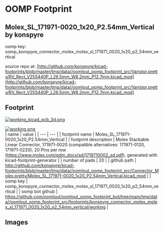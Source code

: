 # OOMP Footprint  
## Molex_SL_171971-0020_1x20_P2.54mm_Vertical  by konspyre  
  
oomp key: oomp_konspyre_connector_molex_molex_sl_171971_0020_1x20_p2_54mm_vertical  
  
source repo at: [http://github.com/konspyre/kicad-footprints/blob/master/tmp/data//oomlout_oomp_footprint_src/Varistor.pretty/RV_Rect_V25S440P_L26.5mm_W8.2mm_P12.7mm.kicad_mod](http://github.com/konspyre/kicad-footprints/blob/master/tmp/data//oomlout_oomp_footprint_src/Varistor.pretty/RV_Rect_V25S440P_L26.5mm_W8.2mm_P12.7mm.kicad_mod)  
## Footprint  
  
[![working_kicad_pcb_3d.png](working_kicad_pcb_3d_600.png)](working_kicad_pcb_3d.png)  
  
[![working.png](working_600.png)](working.png)  
| name | value | 
| --- | --- | 
| footprint name | Molex_SL_171971-0020_1x20_P2.54mm_Vertical | 
| footprint description | Molex Stackable Linear Connector, 171971-0020 (compatible alternatives: 171971-0120, 171971-0220), 20 Pins per row (https://www.molex.com/pdm_docs/sd/1719710002_sd.pdf), generated with kicad-footprint-generator | 
| number of pads | 20 | 
| github path | http://github.com/konspyre/kicad-footprints/blob/master/tmp/data//oomlout_oomp_footprint_src/Connector_Molex.pretty/Molex_SL_171971-0020_1x20_P2.54mm_Vertical.kicad_mod | 
| oomp key | oomp_konspyre_connector_molex_molex_sl_171971_0020_1x20_p2_54mm_vertical | 
| oomp bot github | https://github.com/oomlout/oomlout_oomp_footprint_bot/tree/main/tmp/data//oomlout_oomp_footprint_src/footprints/konspyre_connector_molex_molex_sl_171971_0020_1x20_p2_54mm_vertical/working | 
## Images  
